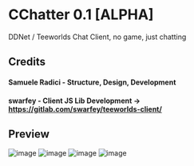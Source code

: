# CChatter 0.1 [ALPHA]

DDNet / Teeworlds Chat Client, no game, just chatting

## Credits
#### Samuele Radici - Structure, Design, Development
#### swarfey - Client JS Lib Development -> https://gitlab.com/swarfey/teeworlds-client/

## Preview
![image](https://github.com/k-i-o/CChatter/assets/68398653/7eabe73e-9589-403d-9e21-3e871a4f7c57)
![image](https://github.com/k-i-o/CChatter/assets/68398653/71dca123-6c92-465d-86df-531a572300b2)
![image](https://github.com/k-i-o/CChatter/assets/68398653/04ae0d42-057e-404a-ab92-f6de4b9a25ad)
![image](https://github.com/k-i-o/CChatter/assets/68398653/0bda5f58-de4b-487f-bdd1-e7177b4eb120)

